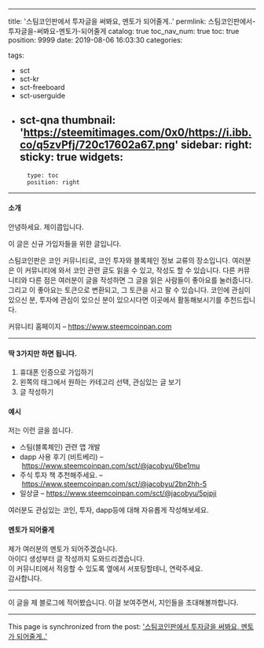 
---
title: '스팀코인판에서 투자글을 써봐요, 멘토가 되어줄게..'
permlink: 스팀코인판에서-투자글을-써봐요-멘토가-되어줄게
catalog: true
toc_nav_num: true
toc: true
position: 9999
date: 2019-08-06 16:03:30
categories:

tags:
- sct
- sct-kr
- sct-freeboard
- sct-userguide
- sct-qna
thumbnail: 'https://steemitimages.com/0x0/https://i.ibb.co/q5zvPfj/720c17602a67.png'
sidebar:
    right:
        sticky: true
widgets:
    -
        type: toc
        position: right
---


<div class="entry-content">

		
<h4>소개</h4>



<p>안녕하세요. 제이콥입니다.</p>



<p>이 글은 신규 가입자들을 위한 글입니다.</p>



<p>스팀코인판은 코인 커뮤니티로, 코인 투자와 블록체인 정보 교류의 장소입니다. 여러분은 이 커뮤니티에 와서 코인 관련 글도 읽을 수 있고, 작성도 할 수 있습니다. 다른 커뮤니티와 다른 점은 여러분이 글을 작성하면 그 글을 읽은 사람들이 좋아요를 눌러줍니다. 그리고 이 좋아요는 토큰으로 변환되고, 그 토큰을 사고 팔 수 있습니다. 코인에 관심이 있으신 분, 투자에 관심이 있으신 분이 있으시다면 이곳에서 활동해보시기를 추천드립니다.</p>



<p>커뮤니티 홈페이지 – <a href="https://www.steemcoinpan.com/" class="steem-keychain-checked">https://www.steemcoinpan.com</a></p>



<hr class="wp-block-separator is-style-dots">



<h4>딱 3가지만 하면 됩니다.</h4>



<ol><li>휴대폰 인증으로 가입하기</li><li>왼쪽의 태그에서 원하는 카테고리 선택, 관심있는 글 보기</li><li>글 작성하기</li></ol>



<h4>예시</h4>



<p>저는 이런 글을 씁니다.</p>



<ul><li>스팀(블록체인) 관련 앱 개발</li><li>dapp 사용 후기 (비트베리) –&nbsp;<a rel="noreferrer noopener" href="https://www.steemcoinpan.com/sct/@jacobyu/6be1mu" target="_blank" class="steem-keychain-checked">https://www.steemcoinpan.com/sct/@jacobyu/6be1mu</a></li><li>주식 투자 책 추천해주세요. –&nbsp;<a rel="noreferrer noopener" href="https://www.steemcoinpan.com/sct/@jacobyu/2bn2hh-5" target="_blank" class="steem-keychain-checked">https://www.steemcoinpan.com/sct/@jacobyu/2bn2hh-5</a></li><li>일상글 –&nbsp;<a href="https://www.steemcoinpan.com/sct/@jacobyu/5pjpji" class="steem-keychain-checked">https://www.steemcoinpan.com/sct/@jacobyu/5pjpji</a></li></ul>



<p>여러분도 관심있는 코인, 투자, dapp등에 대해 자유롭게 작성해보세요.</p>



<h4 id="-">멘토가 되어줄게</h4>



<p>제가 여러분의 멘토가 되어주겠습니다.<br>아이디 생성부터 글 작성까지 도와드리겠습니다.<br>이 커뮤니티에서 적응할 수 있도록 옆에서 서포팅할테니, 연락주세요.<br>감사합니다.</p>


----

이 글을 제 블로그에 적어봤습니다.
이걸 보여주면서, 지인들을 초대해볼까합니다.

- - -

This page is synchronized from the post: ['스팀코인판에서 투자글을 써봐요, 멘토가 되어줄게..'](https://steempeak.com/@jacobyu/intro-steemcoinpan-newbie)
